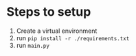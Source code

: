 # Steps to setup

1. Create a virtual environment
2. run `pip install -r ./requirements.txt`
3. run `main.py`
